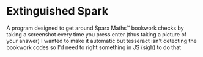 # Extinguished Spark
A program designed to get around Sparx Maths™ bookwork checks by taking a screenshot every time you press enter (thus taking a picture of your answer)
I wanted to make it automatic but tesseract isn't detecting the bookwork codes so I'd need to right something in JS (sigh) to do that